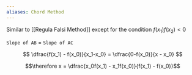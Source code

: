 ```yaml
---
aliases: Chord Method
---
```


Similar to [[Regula Falsi Method]] except for the condition $f(x_1)f(x_2) < 0$

`Slope of AB` = `Slope of AC`

$$
\dfrac{f(x_1) - f(x_0)}{x_1-x_0} = \dfrac{0-f(x_0)}{x - x_0}
$$

$$\therefore x = \dfrac{x_0f(x_1) - x_1f(x_0)}{f(x_1) - f(x_0)}$$
